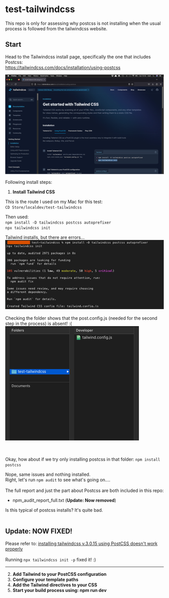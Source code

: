 # test-tailwindcss
This repo is only for assessing why postcss is not installing when the usual process is followed from the tailwindcss website.<br>

## Start

Head to the Tailwindcss install page, specifically the one that includes Postcss:<br>
https://tailwindcss.com/docs/installation/using-postcss

![Tailwindcss Official install page (with Postcss)](https://github.com/ishyamo/test_tailwindcss/blob/907a1ac878c7fc48c6e85a79194b902e9cbb624c/2_tailwindcss_install_page.png "")

Following install steps:<br>
1. **Install Tailwind CSS**<br>

This is the route I used on my Mac for this test:<br>
`CD Store/localdev/test-tailwindcss`

Then used:<br>
`npm install -D tailwindcss postcss autoprefixer`<br>
`npx tailwindcss init`

Tailwind installs, but there are errors...<br>
![Install errors](https://github.com/ishyamo/test_tailwindcss/blob/77833c17f75374e738966dd0d7358f8278ec1745/3_Install_items_.png "")
<br><br>
Checking the folder shows that the post.config.js (needed for the second step in the process) is absent! :( <br>
![Folder contents - only tailwind config](https://github.com/ishyamo/test_tailwindcss/blob/5c360d02efbd99260bda9e66ca6c121985f7ff68/4_Only_tailwind_config_installed_.png "")

<br><br>
Okay, how about if we try only installing postcss in that folder: `npm install postcss`<br>

Nope, same issues and nothing installed. <br>
Right, let's run `npm audit` to see what's going on....<br><br>
The full report and just the part about Postcss are both included in this repo:<br>
- npm_audit_report_full.txt (**Update: Now removed**)

Is this typical of postcss installs? It's quite bad.<br><br>

## Update: NOW FIXED!

Please refer to: [installing tailwindcss v.3.0.15 using PostCSS doesn't work properly](https://stackoverflow.com/questions/70843629/installing-tailwindcss-v-3-0-15-using-postcss-doesnt-work-properly)
<br><br>
Running `npx tailwindcss init -p` fixed it! :) 

---
2. **Add Tailwind to your PostCSS configuration**
3. **Configure your template paths**
4. **Add the Tailwind directives to your CSS**
5. **Start your build process using: npm run dev**




